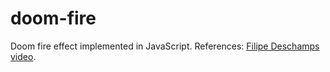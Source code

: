 # doom-fire
Doom fire effect implemented in JavaScript. 
References: [Filipe Deschamps video](https://www.youtube.com/watch?v=fxm8cadCqbs&t=2s).
